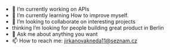 - 🔭 I’m currently working on APIs
- 🌱 I’m currently learning How to improve myself.
- 👯 I’m looking to collaborate on interesting projects
- thinking I’m looking for people building great product in Berlin
- 💬 Ask me about anything you want
- 📫 How to reach me: jirkanovakneda11@seznam.cz

